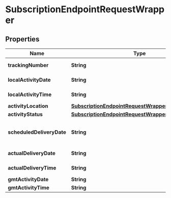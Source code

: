 

# SubscriptionEndpointRequestWrapper


## Properties

| Name | Type | Description | Notes |
|------------ | ------------- | ------------- | -------------|
|**trackingNumber** | **String** | Tracking number of the package |  |
|**localActivityDate** | **String** | Package Local date of Latest Activity. Format (YYYYMMDD) |  |
|**localActivityTime** | **String** | Package Local time of Latest Activity. Format (HHMMSS) |  |
|**activityLocation** | [**SubscriptionEndpointRequestWrapperActivityLocation**](SubscriptionEndpointRequestWrapperActivityLocation.md) |  |  |
|**activityStatus** | [**SubscriptionEndpointRequestWrapperActivityStatus**](SubscriptionEndpointRequestWrapperActivityStatus.md) |  |  [optional] |
|**scheduledDeliveryDate** | **String** | The LatestPackageScheduledDeliver (SDD or RDD).   Format: YYYYMMDD |  |
|**actualDeliveryDate** | **String** | PackageDeliveryDate of the package.    Format: YYYYMMDD |  |
|**actualDeliveryTime** | **String** | The packageDeliveryTime description |  |
|**gmtActivityDate** | **String** | GMT Date.   Format: YYYYMMDD |  |
|**gmtActivityTime** | **String** | GMT Time.   Format: HHMMSS |  |




